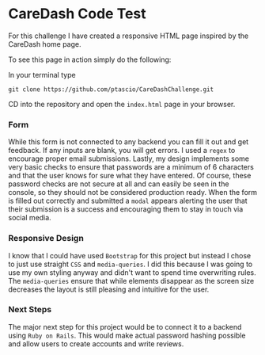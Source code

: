 # CareDash Code Test

For this challenge I have created a responsive HTML page inspired by the CareDash home page.

To see this page in action simply do the following:

In your terminal type
```
git clone https://github.com/ptascio/CareDashChallenge.git
```

CD into the repository and open the ```index.html``` page in your browser.

### Form

While this form is not connected to any backend you can fill it out and get feedback. If any inputs are blank, you will get errors. I used a ```regex``` to encourage proper email submissions. Lastly, my design implements some very basic checks to ensure that passwords are a minimum of 6 characters and that the user knows for sure what they have entered. Of course, these password checks are not secure at all and can easily be seen in the console, so they should not be considered production ready. When the form is filled out correctly and submitted a ```modal``` appears alerting the user that their submission is a success and encouraging them to stay in touch via social media.

### Responsive Design
I know that I could have used ```Bootstrap``` for this project but instead I chose to just use straight ```CSS``` and ```media-queries```. I did this because I was going to use my own styling anyway and didn't want to spend time overwriting rules. The ```media-queries``` ensure that while elements disappear as the screen size decreases the layout is still pleasing and intuitive for the user.  

### Next Steps
The major next step for this project would be to connect it to a backend using ```Ruby on Rails```. This would make actual password hashing possible and allow users to create accounts and write reviews. 
